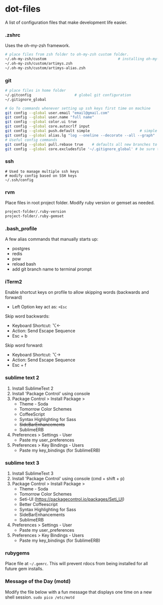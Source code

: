 # dot-files
A list of configuration files that make development life easier.



### .zshrc
Uses the oh-my-zsh framework.

``` sh
# place files from zsh folder to oh-my-zsh custom folder.
~/.oh-my-zsh/custom                                 # installing oh-my-zsh generates this folder
~/.oh-my-zsh/custom/artimys.zsh
~/.oh-my-zsh/custom/artimys-alias.zsh
```



### git

``` sh
# place files in home folder
~/.gitconfig                    # global git configuration
~/.gitignore_global

```

``` sh
# Go To commands whenever setting up ssh keys first time on machine
git config --global user.email "email@gmail.com"
git config --global user.name "full name"
git config --global color.ui true
git config --global core.autocrlf input
git config --global push.default simple                       # simple - only pushes current branch to github
git config --global alias.lg "log --oneline --decorate --all --graph"
# Useful config commands
git config --global pull.rebase true    # defaults all new branches to fetch then rebase (instead of fetch/merge)
git config --global core.excludesfile '~/.gitignore_global' # be sure to create file after
```

### ssh
```
# Used to manage multiple ssh keys
# modify config based on SSH keys
~/.ssh/config
```


### rvm
Place files in root project folder. Modify ruby version or gemset as needed.

``` sh
project-folder/.ruby-version
project-folder/.ruby-gemset
```



### .bash_profile
A few alias commands that manually starts up:
- postgres
- redis
- pow
- reload bash
- add git branch name to terminal prompt



### iTerm2
Enable shortcut keys on profile to allow skipping words (backwards and forward)
- Left Option key act as: ```+Esc```

Skip word backwards:
- Keyboard Shortcut: ⌥←
- Action: Send Escape Sequence
- Esc + b

Skip word forward:
- Keyboard Shortcut: ⌥→
- Action: Send Escape Sequence
- Esc + f


### sublime text 2
1) Install SublimeText 2
2) Install 'Package Control' using console
3) Package Control > Install Package >
    - Theme - Soda
    - Tomorrow Color Schemes
    - CoffeeScript
    - Syntax Highlighting for Sass
    - ~~SideBarEnhancements~~
    - SublimeERB
4) Preferences > Settings - User
    - Paste my user_preferences
5) Preferences > Key Bindings - Users
    - Paste my key_bindings (for SublimeERB)


### sublime text 3
1) Install SublimeText 3
2) Install 'Package Control' using console (cmd + shift + p)
3) Package Control > Install Package >
    - Theme - Soda
    - Tomorrow Color Schemes
    - Seti-UI (https://packagecontrol.io/packages/Seti_UI)
    - Better Coffeescript
    - Syntax Highlighting for Sass
    - SideBarEnhancements
    - SublimeERB
4) Preferences > Settings - User
    - Paste my user_preferences
5) Preferences > Key Bindings - Users
    - Paste my key_bindings (for SublimeERB)


### rubygems
Place file at ```~/.gemrc```. This will prevent rdocs from being installed for all future gem installs.


### Message of the Day (motd)
Modify the file below with a fun message that displays one time on a new shell session.
```sudo pico /etc/motd```